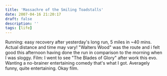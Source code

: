 ```yaml
---
title: 'Massachre of the Smiling Toadstalls'
date: 2007-04-16 21:20:17
draft: false
description: ''
tags: [life]
---
```


Running: easy recovery after yesterday's long run, 5 miles in ~40 mins. Actual distance and time may vary! "Walters Wood" was the route and i felt good this afternoon having done the run in comparison to the morning when I was sloggy. Film: I went to see "The Blades of Glory" after work this evo. Wanting a no-brainer entertaining comedy that's what I got. Averagely funny, quite entertaining. Okay film.